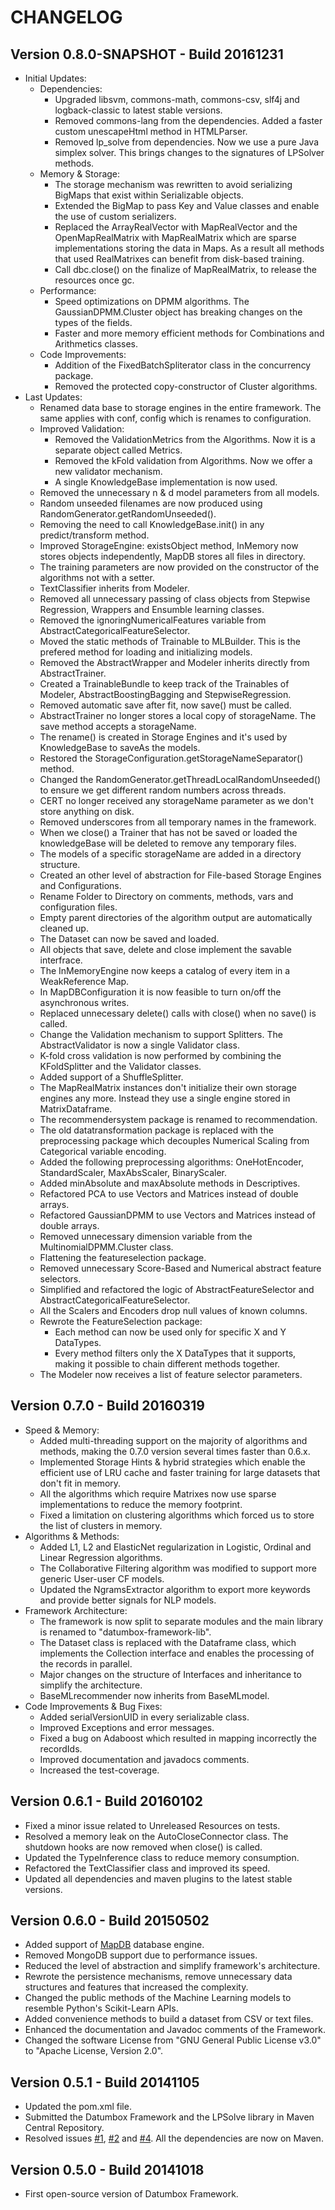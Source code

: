 CHANGELOG
=========

Version 0.8.0-SNAPSHOT - Build 20161231
---------------------------------------

- Initial Updates:
    - Dependencies:
        - Upgraded libsvm, commons-math, commons-csv, slf4j and logback-classic to latest stable versions.
        - Removed commons-lang from the dependencies. Added a faster custom unescapeHtml method in HTMLParser.
        - Removed lp_solve from dependencies. Now we use a pure Java simplex solver. This brings changes to the signatures of LPSolver methods.
    - Memory & Storage:
        - The storage mechanism was rewritten to avoid serializing BigMaps that exist within Serializable objects.
        - Extended the BigMap to pass Key and Value classes and enable the use of custom serializers.
        - Replaced the ArrayRealVector with MapRealVector and the OpenMapRealMatrix with MapRealMatrix which are sparse implementations storing the data in Maps. As a result all methods that used RealMatrixes can benefit from disk-based training.
        - Call dbc.close() on the finalize of MapRealMatrix, to release the resources once gc. 
    - Performance:
        - Speed optimizations on DPMM algorithms. The GaussianDPMM.Cluster object has breaking changes on the types of the fields.
        - Faster and more memory efficient methods for Combinations and Arithmetics classes.
    - Code Improvements:    
        - Addition of the FixedBatchSpliterator class in the concurrency package.
        - Removed the protected copy-constructor of Cluster algorithms. 
- Last Updates:    
    - Renamed data base to storage engines in the entire framework. The same applies with conf, config which is renames to configuration.
    - Improved Validation:
        - Removed the ValidationMetrics from the Algorithms. Now it is a separate object called Metrics.
        - Removed the kFold validation from Algorithms. Now we offer a new validator mechanism.
        - A single KnowledgeBase implementation is now used.
    - Removed the unnecessary n & d model parameters from all models.
    - Random unseeded filenames are now produced using RandomGenerator.getRandomUnseeded().
    - Removing the need to call KnowledgeBase.init() in any predict/transform method.
    - Improved StorageEngine: existsObject method, InMemory now stores objects independently, MapDB stores all files in directory.
    - The training parameters are now provided on the constructor of the algorithms not with a setter.
    - TextClassifier inherits from Modeler.
    - Removed all unnecessary passing of class objects from Stepwise Regression, Wrappers and Ensumble learning classes.
    - Removed the ignoringNumericalFeatures variable from AbstractCategoricalFeatureSelector.
    - Moved the static methods of Trainable to MLBuilder. This is the prefered method for loading and initializing models.
    - Removed the AbstractWrapper and Modeler inherits directly from AbstractTrainer. 
    - Created a TrainableBundle to keep track of the Trainables of Modeler, AbstractBoostingBagging and StepwiseRegression.
    - Removed automatic save after fit, now save() must be called.
    - AbstractTrainer no longer stores a local copy of storageName. The save method accepts a storageName.
    - The rename() is created in Storage Engines and it's used by KnowledgeBase to saveAs the models.
    - Restored the StorageConfiguration.getStorageNameSeparator() method.
    - Changed the RandomGenerator.getThreadLocalRandomUnseeded() to ensure we get different random numbers across threads.
    - CERT no longer received any storageName parameter as we don't store anything on disk.
    - Removed underscores from all temporary names in the framework.
    - When we close() a Trainer that has not be saved or loaded the knowledgeBase will be deleted to remove any temporary files. 
    - The models of a specific storageName are added in a directory structure.
    - Created an other level of abstraction for File-based Storage Engines and Configurations.
    - Rename Folder to Directory on comments, methods, vars and configuration files.
    - Empty parent directories of the algorithm output are automatically cleaned up.
    - The Dataset can now be saved and loaded.
    - All objects that save, delete and close implement the savable interfrace.
    - The InMemoryEngine now keeps a catalog of every item in a WeakReference Map.
    - In MapDBConfiguration it is now feasible to turn on/off the asynchronous writes.
    - Replaced unnecessary delete() calls with close() when no save() is called.
    - Change the Validation mechanism to support Splitters. The AbstractValidator is now a single Validator class. 
    - K-fold cross validation is now performed by combining the KFoldSplitter and the Validator classes. 
    - Added support of a ShuffleSplitter.
    - The MapRealMatrix instances don't initialize their own storage engines any more. Instead they use a single engine stored in MatrixDataframe.
    - The recommendersystem package is renamed to recommendation.
    - The old datatransformation package is replaced with the preprocessing package which decouples Numerical Scaling from Categorical variable encoding.
    - Added the following preprocessing algorithms: OneHotEncoder, StandardScaler, MaxAbsScaler, BinaryScaler.
    - Added minAbsolute and maxAbsolute methods in Descriptives.
    - Refactored PCA to use Vectors and Matrices instead of double arrays.
    - Refactored GaussianDPMM to use Vectors and Matrices instead of double arrays.
    - Removed unnecessary dimension variable from the MultinomialDPMM.Cluster class.
    - Flattening the featureselection package.
    - Removed unnecessary Score-Based and Numerical abstract feature selectors.
    - Simplified and refactored the logic of AbstractFeatureSelector and AbstractCategoricalFeatureSelector. 
    - All the Scalers and Encoders drop null values of known columns. 
    - Rewrote the FeatureSelection package:
        - Each method can now be used only for specific X and Y DataTypes.
        - Every method filters only the X DataTypes that it supports, making it possible to chain different methods together.
    - The Modeler now receives a list of feature selector parameters.

Version 0.7.0 - Build 20160319
------------------------------

- Speed & Memory:
	- Added multi-threading support on the majority of algorithms and methods, making the 0.7.0 version several times faster than 0.6.x.
	- Implemented Storage Hints & hybrid strategies which enable the efficient use of LRU cache and faster training for large datasets that don't fit in memory.
	- All the algorithms which require Matrixes now use sparse implementations to reduce the memory footprint.
	- Fixed a limitation on clustering algorithms which forced us to store the list of clusters in memory.
- Algorithms & Methods:
	- Added L1, L2 and ElasticNet regularization in Logistic, Ordinal and Linear Regression algorithms.
	- The Collaborative Filtering algorithm was modified to support more generic User-user CF models.	
	- Updated the NgramsExtractor algorithm to export more keywords and provide better signals for NLP models.
- Framework Architecture: 
	- The framework is now split to separate modules and the main library is renamed to "datumbox-framework-lib".
	- The Dataset class is replaced with the Dataframe class, which implements the Collection interface and enables the processing of the records in parallel. 
	- Major changes on the structure of Interfaces and inheritance to simplify the architecture.
	- BaseMLrecommender now inherits from BaseMLmodel.
- Code Improvements & Bug Fixes:
	- Added serialVersionUID in every serializable class.
	- Improved Exceptions and error messages.
	- Fixed a bug on Adaboost which resulted in mapping incorrectly the recordIds.
	- Improved documentation and javadocs comments.
	- Increased the test-coverage.

Version 0.6.1 - Build 20160102
------------------------------

- Fixed a minor issue related to Unreleased Resources on tests.
- Resolved a memory leak on the AutoCloseConnector class. The shutdown hooks are now removed when close() is called.
- Updated the TypeInference class to reduce memory consumption.
- Refactored the TextClassifier class and improved its speed.
- Updated all dependencies and maven plugins to the latest stable versions.

Version 0.6.0 - Build 20150502
------------------------------

- Added support of [MapDB](http://www.mapdb.org/) database engine.
- Removed MongoDB support due to performance issues.
- Reduced the level of abstraction and simplify framework's architecture.
- Rewrote the persistence mechanisms, remove unnecessary data structures and features that increased the complexity.
- Changed the public methods of the Machine Learning models to resemble Python's Scikit-Learn APIs.
- Added convenience methods to build a dataset from CSV or text files.
- Enhanced the documentation and Javadoc comments of the Framework.
- Changed the software License from "GNU General Public License v3.0" to "Apache License, Version 2.0".

Version 0.5.1 - Build 20141105
------------------------------

- Updated the pom.xml file.
- Submitted the Datumbox Framework and the LPSolve library in Maven Central Repository.
- Resolved issues [#1](https://github.com/datumbox/datumbox-framework/issues/1), [#2](https://github.com/datumbox/datumbox-framework/issues/2) and [#4](https://github.com/datumbox/datumbox-framework/issues/4). All the dependencies are now on Maven.

Version 0.5.0 - Build 20141018
------------------------------

- First open-source version of Datumbox Framework.

